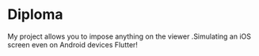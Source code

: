 # Diploma
My project allows you to impose anything on the viewer .Simulating an iOS screen even on Android devices
Flutter!
